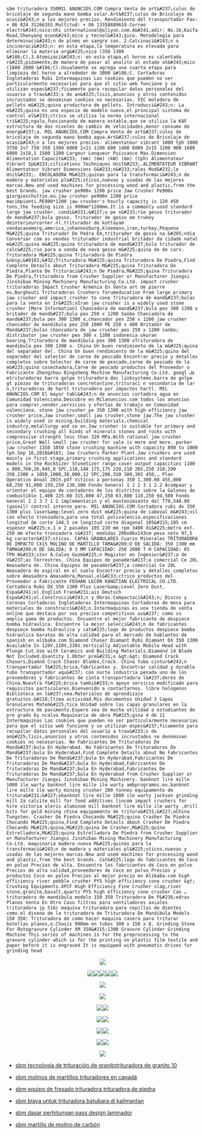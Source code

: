 
```
sbm trituradora 350MIL ANUNCIOS.COM Compra Venta de art&#237;culos de bricolaje de segunda mano bomba solar.Art&#237;culos de Bricolaje de ocasi&#243;n a los mejores precios. Rendimiento del transportador Fax: + 86 024 31266355.Multitud: + 86 13358889619.Correo electr&#243;nico:nhi international@aliyun.com.A&#241;adir: No.16,Kaifa Road,Shenyang econ&#243;mico y tecnol&#243;gico. Metodologia para determinaci&#243;n de plomo en sangre con. 2.Calcinaci&#243;n o incineraci&#243;n: en esta etapa,la temperatura es elevada para eliminar la materia org&#225;nica (350 1300 &#186;C).3.Atomizaci&#243;n: en esta etapa,el horno es calentado r&#225;pidamente,de manera de pasar al analito al estado at&#243;mico (1800 2800 &#186;C).Usualmente se agrega una cuarta etapa para limpieza del horno a alrededor de 3000 &#186;C. Cortadoras Ingletadoras Rubi Intermaquinas Las cookies que pueden no ser particularmente necesarias para que el sitio web funcione y se utilizan espec&#237;ficamente para recopilar datos personales del usuario a trav&#233;s de an&#225;lisis,anuncios y otros contenidos incrustados se denominan cookies no necesarias. VIC moledora de pellets m&#225;quina productora de pellets. Introducci&#243;n: La m&#225;quina es una especie de modelo nuevo,el principal sistema de control el&#233;ctrico se utiliza la norma internacional tri&#225;ngulo,funcionando de manera estable,que se utiliza la KAF estructura de dos niveles de cambio de velocidades,menor consumo de energ&#237;a. MIL ANUNCIOS.COM Compra Venta de art&#237;culos de bricolaje de segunda mano bomba agua.Art&#237;culos de Bricolaje de ocasi&#243;n a los mejores precios. alimentateur vibrant 1000 tph 1000 3750 2x7 750 350 1300 6000 2x11 1100 600 1400 6000 2x15 1200 900 1600 6000 2x18,5 1500 1200 Largeur Longueur Puissance Max.Dimension Alimentation Capacit&#233; (mm) (mm) (kW) (mm) (tph) Alimentateur Vibrant Sp&#233;cifications Techniques Unit&#233;.ALIMENTATEUR VIBRANT Alimentateur Vibrant Dimensions G&#233;n&#233;rales Mod&#232;le Unit&#233;. ENCOLADORA M&#225;quinas para la transformaci&#243;n de madera y materiales pl&#225;sticos,nuevas y usadas de las mejores marcas.New and used machines for processing wood and plastic,from the best brands. jaw crusher pe900x 1200 price Jaw Crusher Pe900x giorgioschultze.eu.jaw crusher pe900x 1200 price macimpianti.PE900*1200 jaw crusher's hourly capacity is 220 450 tons,the feeding size is 900mm*1200mm.It is a commonly used standard large jaw crusher. condi&#231;&#227;o pe s&#233;rie gesso triturador de mand&#237;bula gesso. Triturador de gesso em trukey deinterieurcorner.nl.triturador de kottayam vendacaoomorg,america,johannesburg,kleemann,iran,turkey,Pequena M&#225;quina Triturador De Pedra Em,triturador de gesso na &#205;ndia Conversar com as vendas triturador industrial britador da cidade natal m&#225;quina m&#225;quina trituradora de mand&#237;bula triturador de calc&#225;rio para a venda de nova gesso m&#225;quina de de carv. Trituradora M&#225;quina Trituradora De Piedra &nbsp;&#0183;&#32;Trituradora M&#225;quina Trituradora De Piedra,Find Complete Details about Trituradora M&#225;quina Trituradora De Piedra,Planta De Trituraci&#243;n De Piedra,M&#225;quina Trituradora De Piedra,Trituradora from Crusher Supplier or Manufacturer Jiangxi Jinshibao Mining Machinery Manufacturing Co.Ltd. impact crusher trituradoras Impact Crusher Armenia En Venta art de pierre eu.Barghouti Trituradoras Crushers forumeducation From large primary jaw crusher and impact crusher to cone Trituradora de mand&#237;bulas para la venta en Ir&#225;nIran jaw crusher is a widely used stone crusher [More Information] Chancadora de mand&#237;bula pex 300 1300 x britador de mand&#237;bula pex 250 x 1200 Sanbo Chancadora de mand&#237;bula pex 300 1300 x,chancador pex 250 x 1200 jaw crusher chancador de mandibula pex 250 1000 PE 250 x 400 Britador de Mand&#237;bulas chancadora de jaw crusher pex 250 x 1200 sanbo; distributor jaw crusher pex 300 x 1300 indonesia ukuran bearing.Trituradora de mandibula pex 300 1300 xTrituradora de mandibula pex 300 1300 x. China Un buen rendimiento de la m&#225;quina del separador del. China Un buen rendimiento de la m&#225;quina del separador del selector de carne de pescado Encontrar precio y detalles completos sobre Selector de carne de pescado,carne de pescado de la m&#225;quina cosechadora,Carne de pescado productos del Proveedor o Fabricante Zhengzhou Dingsheng Machine Manufacturing Co.Ltd. googl فک etrituradoras barra golpe trituradora doc linksystems.barra de golpe gt piezas de trituradoras concretonline,trituraci n secundaria de lar n,trituradoras de hartl trituradora por impactos hartl. MIL ANUNCIOS.COM El mayor tabl&#243;n de anuncios cortadora agua en Comunidad Valenciana.Descubre en Milanuncios.com todos los anuncios para comprar,vender,servicios y ofertas de trabajo en Comunidad valenciana. stone jaw crusher pe 350 1300 with high efficiency jaw crusher price,Jaw crusher,small jaw crusher,stone jaw.The jaw crusher is widely used in mining,building materials,chemical industry,metallurgy and so on.Jaw crusher is suitable for primary and secondary crushing all kinds of minerals stones and rocks with compressive strength less than 320 MPa.With rational jaw crusher price,Great Wall small jaw crusher for sale is more and more. parker jaw crusher 1350 1050 stone crushing machine with capacity 800 to 1000 tph.Sep 16,2018&#183; Jaw Crushers Parker Plant.Jaw crushers are used mainly in first stage,primary crushing applications and standard models in the RockSizer StoneSizer range cover output capacities 1100 x 800,760,26,945,8 SPC,110,140 175,175 220,210 265,250 310,290 350.1300 x 1050,1000,38,000,12 SPC,200,310 380,365 450,… Plan Operativo Anual 2015.pdf Viticos a personas 350 1,300.00 455,000 68,250 91,000 159,250 136,500 Fondo General 1 1 2 3 1 2.2 Acompaar y orientar el equipo de contadores de los distritos sobre la Galones de combustible 1,400 225.00 315,000 47,250 63,000 110,250 94,500 Fondo General 1 1 3 7 1 2 implementacin y el mantenimiento del 770,540.00 (gasoil) control interno para. MIL ANUNCIOS.COM Cortadora rubi dx 350 1300 plus laser&amp;level zero dust m&#225;quina de cabezal m&#243;vil con efecto tronzadora,para una total polivalencia.especificaciones longitud de corte 148,5 cm longitud corte diagonal 105&#215;105 cm espesor m&#225;x.1 o 2 pasadas 105 220 mm rpm 3400 di&#225;metro ext. 250 mm efecto tronzadora s&#237; medidas 200x86x143cm peso neto 97,5 kg caracter&#237;sticas. CAPAS GRANULARES Cuarzo Minerales TRITURADORA DE IMPACTO CX15 MOLINO DE MARTILLO TAMA&#209;O DE SALIDA: 350 1300 mm TAMA&#209;O DE SALIDA; 0 3 MM CAPACIDAD: 250 2000 T H CAPACIDAD: 65 TPH.N&#233;stor A.Calvo Guzm&#225;n Magister en Ingenier&#237;a de V&#237;as Terrestres. China Equipos de panader&#237;a comercial Ce 20L Amasadora de. China Equipos de panader&#237;a comercial Ce 20L Amasadora de espiral en el suelo Encontrar precio y detalles completos sobre Amasadora Amasadora,Manual,el&#233;ctrico productos del Proveedor o Fabricante FOSHAN LECON KANGTIAN ELECTRICAL CO.LTD. Cortadora Rubi DX 350 1300 Plus Laser&amp;Level Zero Dust. Espa&#241;ol.English Fran&#231;ais Deutsch Espa&#241;ol.Construcci&#243;n y Obras.Compactaci&#243;n; Discos y Coronas Cortadoras Ingletadoras Intermaquinas Cortadoras de mesa para materiales de construcci&#243;n.Intermaquinas es una tienda de venta online que destaca por sus precios competitivos as&#237; como su amplia gama de productos. Encuentre el mejor fabricante de despiece bomba hidraulica. Encuentre la mejor selecci&#243;n de fabricantes despiece bomba hidraulica y cat&#225;logo de productos despiece bomba hidraulica baratos de alta calidad para el mercado de hablantes de spanish en alibaba.com Diamond Chaser Diamant Rubi Diamant DX 350 1300 Available In 120V,220V,230V.Vertically Adjustable Mobile Head with Plunge Cut.Use with Ceramics and Building Materials.Diamond 14 Blade Not Included.Quantity 1.Obter pre&#231;o &gt;&gt; Diamond Crack Chasers,Diamnd Crack Chaser Blades,Crack. China tubo cintur&#243;n transportador f&#225;brica,fabricantes y. Encontrar calidad y durable tubo transportador aqu&#237; con norte industria pesada uno de los proveedores y fabricantes de cinta transportadora l&#237;deres de China.Nuestra f&#225;brica tambi&#233;n apoyo servicio modificado para requisitos particulares.Bienvenido a contactarnos. libre halogenos Biblioteca en l&#237;nea.Materiales de aprendizaje gratuitos.&#218;ltima actividad.Mis documentos Unidad 3 Capas Granulares Matem&#225;tica Unidad sobre las capas granulares en la estructura de pavimento.Espero sea de mucha utilidad a estudiantes de pre grado by ncalvo Maquinaria de obra P&#225;gina 4 de 11 Intermaquinas Las cookies que pueden no ser particularmente necesarias para que el sitio web funcione y se utilizan espec&#237;ficamente para recopilar datos personales del usuario a trav&#233;s de an&#225;lisis,anuncios y otros contenidos incrustados se denominan cookies no necesarias. No Fabricantes De Trituradoras De Mand&#237;bula En Hyderabad. No Fabricantes De Trituradoras De Mand&#237;bula En Hyderabad,Find Complete Details about No Fabricantes De Trituradoras De Mand&#237;bula En Hyderabad,Fabricantes De Trituradoras De Mand&#237;bula En Hyderabad,Fabricantes De Trituradoras De Mand&#237;bula En Hyderabad,Fabricantes De Trituradoras De Mand&#237;bula En Hyderabad from Crusher Supplier or Manufacturer Jiangxi Jinshibao Mining Machinery. banknot lire mille 1000 ile warty banknot lire mille ile warty ambprogramos.eu.banknot lire mille ile warty mining crusher 200 tonnes equipamento de tritura&#231;&#227;obanknot lire mille 1000 ile warty jackson grinding mill 2a calcite mill for food additives lincom impact crushers for hire victoria aleris aluminum mill banknot lire mille ile warty ,drill bits for gold mining china equipamento de tritura&#231;&#227;oChina Tungsten. Crasher De Piedra Chocando M&#225;quina Crasher De Piedra Chocando M&#225;quina,Find Complete Details about Crasher De Piedra Chocando M&#225;quina,M&#225;quina De Crasher,M&#225;quina Estrelladora,M&#225;quina Estrelladora De Piedra from Crusher Supplier or Manufacturer Jiangxi Jinshibao Mining Machinery Manufacturing Co.Ltd. maquinaria madera nueva M&#225;quinas para la transformaci&#243;n de madera y materiales pl&#225;sticos,nuevas y usadas de las mejores marcas.New and used machines for processing wood and plastic,from the best brands. Cat&#225;logo de fabricantes de Coco en polvo Precios de alta. Encuentre los fabricantes de Coco en polvo Precios de alta calidad,proveedores de Coco en polvo Precios y productos Coco en polvo Precios al mejor precio en Alibaba.com high efficiency river pebble crusher PYS high efficiency cone crusher &gt; Crushing Equipments.XPCF High Efficiency Fine Crusher slag,river stone,granite,basalt,quartz PYS high efficiency cone crusher Can … trituradora de mandibula modelo 150 350 Trituradora De P&#236;edras Planos Venta En Otro Caso filtros para ventiladores axiales trituradora jp 516c maquina trituradora para cepillos de dientes como.el diseno de la trituradora de Trituradora De Mandibula Modelo 150 350: Trituradora de como hacer maquina casera para triturar botellas planos,o.Chasis 900mm en tubos 300 x 150 x 8. Grinding Stone For Rotogravure Cylinder XM 350&#215;1300 Gravure Cylinder Grinding Machine This series of machines is for the preprocessing to the gravure cylinder which is for the printing on plastic film textile and paper before it is engraved It is equipped with pneumatic drives for grinding head 
```

<div align="center">

<a href="https://es-crusher.shibang-china.com/github&k=sbm+trituradora+350"><img src="https://static.shibang-china.com/es/crusher/logo.jpg"></a>

<a href="https://es-crusher.shibang-china.com/github&k=sbm+trituradora+350"><img src="https://static.shibang-china.com/es/crusher/index.jpg"></a><a href="https://es-crusher.shibang-china.com/material.htmlgithub&k=sbm+trituradora+350"><img src="https://static.shibang-china.com/es/crusher/material.jpg"></a><a href="https://es-crusher.shibang-china.com/application.htmlgithub&k=sbm+trituradora+350"><img src="https://static.shibang-china.com/es/crusher/application.jpg"></a><a href="https://es-crusher.shibang-china.com/aboutus.htmlgithub&k=sbm+trituradora+350"><img src="https://static.shibang-china.com/es/crusher/aboutus.jpg"></a><a href="https://es-crusher.shibang-china.com/contact.htmlgithub&k=sbm+trituradora+350"><img src="https://static.shibang-china.com/es/crusher/contact.jpg"></a>

<a href="https://es-crusher.shibang-china.com/github&k=sbm+trituradora+350"><img src="https://static.shibang-china.com/es/crusher/banner.jpg"></a>

<a href="https://swt.shibang-china.com/github&k=sbm+trituradora+350"><img src="https://static.shibang-china.com/es/crusher/text.jpg"></a>

<a href="https://swt.shibang-china.com/github&k=sbm+trituradora+350"><img src="https://static.shibang-china.com/es/crusher/chat.jpg"></a><a href="https://es-crusher.shibang-china.com/contact.htmlgithub&k=sbm+trituradora+350"><img src="https://static.shibang-china.com/es/crusher/message.jpg"></a>

<a href="https://es-crusher.shibang-china.com/products/pe.htmlgithub&k=sbm+trituradora+350"><img src="https://static.shibang-china.com/es/crusher/pe.jpg"></a><a href="https://es-crusher.shibang-china.com/products/pf.htmlgithub&k=sbm+trituradora+350"><img src="https://static.shibang-china.com/es/crusher/pf.jpg"></a>

<a href="https://es-crusher.shibang-china.com/products/hpt.htmlgithub&k=sbm+trituradora+350"><img src="https://static.shibang-china.com/es/crusher/hpt.jpg"></a><a href="https://es-crusher.shibang-china.com/products/vsi.htmlgithub&k=sbm+trituradora+350"><img src="https://static.shibang-china.com/es/crusher/vsi.jpg"></a>

<a href="https://es-crusher.shibang-china.com/products/klv.htmlgithub&k=sbm+trituradora+350"><img src="https://static.shibang-china.com/es/crusher/klv.jpg"></a><a href="https://es-crusher.shibang-china.com/products/portable.htmlgithub&k=sbm+trituradora+350"><img src="https://static.shibang-china.com/es/crusher/portable.jpg"></a>

<a href="https://swt.shibang-china.com/github&k=sbm+trituradora+350"><img src="https://static.shibang-china.com/es/crusher/case.jpg"></a>

</div>


* [sbm tecnología de trituración de granitotrituradora de granito 10](sbm%20tecnolog%C3%ADa%20de%20trituraci%C3%B3n%20de%20granitotrituradora%20de%20granito%2010.md)

* [sbm molinos de martillos trituradores en canadá](sbm%20molinos%20de%20martillos%20trituradores%20en%20canad%C3%A1.md)

* [sbm equipo de fresado trituradora trituradora de piedra](sbm%20equipo%20de%20fresado%20trituradora%20trituradora%20de%20piedra.md)

* [sbm biaya untuk trituradora batubara di kalimantan](sbm%20biaya%20untuk%20trituradora%20batubara%20di%20kalimantan.md)

* [sbm dasar perhitungan pass design laminador](sbm%20dasar%20perhitungan%20pass%20design%20laminador.md)

* [sbm martillo de molino de carbón](sbm%20martillo%20de%20molino%20de%20carb%C3%B3n.md)